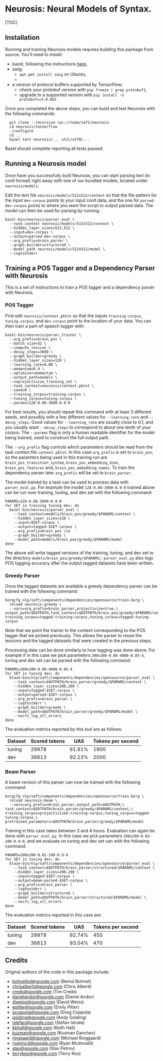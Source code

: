 # Neurosis: Neural Models of Syntax.

[TOC]

## Installation

Running and training Neurosis models requires building this package from
source.  You'll need to install:

* bazel, following the instructions [here](http://bazel.io/docs/install.html),
* swig:
    * `apt-get install swig` on Ubuntu,
    * 
* a version of protocol buffers supported by TensorFlow:
    * check your protobuf version with `pip freeze | grep protobuf1`,
    * upgrade to a supported version with `pip install -U protobuf==3.0.0b2`

Once you completed the above steps, you can build and test Neurosis with the
following commands:

```shell
  git clone --recursive rpc://team/saft/neurosis
  cd neurosis/tensorflow
  ./configure
  cd ..
  bazel test neurosis/... util/utf8/...
```

Bazel should complete reporting all tests passed.

## Running a Neurosis model

Once have you successfully built Neurosis, you can start parsing text (in conll
format) right away with one of our bundled models, located under
`neurosis/models`.

Edit the text file `neurosis/models/512x512/context` so that the file pattern
for the input `dev-corpus` points to your input conll data, and the one for
`parsed-dev-corpus` points to where you want the script to output parsed
data. The model can then be used for parsing by running:

```shell
bazel-bin/neurosis/parser_eval \
  --task_context neurosis/models/512x512/context \
  --hidden_layer_sizes=512,512 \
  --input=dev-corpus \
  --output=parsed-dev-corpus \
  --arg_prefix=brain_parser \
  --graph_builder=structured \
  --model_path neurosis/models/512x512/model \
  --logtostderr
```

## Training a POS Tagger and a Dependency Parser with Neurosis

This is a set of instructions to train a POS tagger and a dependency parser
with Neurosis.

### POS Tagger

First edit `neurosis/context.pbtxt` so that the inputs `training-corpus`,
`tuning-corpus`, and `dev-corpus` point to the location of your data.
You can then train a part-of-speech tagger with:

```shell
bazel-bin/neurosis/parser_trainer \
  --arg_prefix=brain_pos \
  --batch_size=32 \
  --compute_lexicon \
  --decay_steps=3600 \
  --graph_builder=greedy \
  --hidden_layer_sizes=128 \
  --learning_rate=0.08 \
  --momentum=0.9 \
  --optimizer=momentum \
  --output_path=models \
  --noprojectivize_training_set \
  --task_context=neurosis/context.pbtxt \
  --seed=0 \
  --training_corpus=training-corpus \
  --tuning_corpus=tuning-corpus \
  --params=128-0.08-3600-0.9-0
```

For best results, you should repeat this command with at least 3 different
seeds, and possibly with a few different values for `--learning_rate` and
`--decay_steps`. Good values for `--learning_rate` are usually close to 0.1, and
you usually want `--decay_steps` to correspond to about one tenth of your
corpus. The `--params` flag is only a human readable identifier for the model
being trained, used to construct the full output path.

The `--arg_prefix` flag controls which parameters should be read from the task
context file `context.pbtxt`. In this case `arg_prefix` is set to `brain_pos`,
so the paramters being used in this training run are
`brain_pos_transition_system`, `brain_pos_embedding_dims`, `brain_pos_features`
and, `brain_pos_embedding_names`. To train the dependency parser later
`arg_prefix` will be set to `brain_parser`.

The model trained by a task can be used to process data with `parser_eval.py`.
For example the model `128-0.08-3600-0.9-0` trained above can
be run over training, tuning, and dev set with the following command:

```shell
PARAMS=128-0.08-3600-0.9-0
for SET in training tuning dev; do
  bazel-bin/neurosis/parser_eval \
    --task_context=models/brain_pos/greedy/$PARAMS/context \
    --hidden_layer_sizes=128 \
    --input=$SET-corpus \
    --output=tagged-$SET-corpus \
    --arg_prefix=brain_pos \ca
    --graph_builder=greedy \
    --model_path=models/brain_pos/greedy/$PARAMS/model
done
```

The above will write tagged versions of the training, tuning, and dev set to the
directory `models/brain_pos/greedy/$PARAMS/`. `parser_eval.py` also logs POS
tagging accuracy after the output tagged datasets have been written.

### Greedy Parser

Once the tagged datasets are available a greedy dependency parser can be
trained with the following command:

```shell
borgcfg nlp/saft/components/dependencies/opensource/train.borg \
  reload neurosis-greedy \
  --vars=arg_prefix=brain_parser,projectivize=true,\
output_path=$OUTPATH,task_context=$OUTPATH/brain_pos/greedy/$PARAMS/context,\
training_corpus=tagged-training-corpus,tuning_corpus=tagged-tuning-corpus
```

Note that we point the trainer to the context corresponding to the POS tagger
that we picked previously. This allows the parser to reuse the lexicons and the
tagged datasets that were created in the previous steps.

Processing data can be done similarly to how tagging was done above. For example
if in this case we pick parameters `200x200-0.08-4000-0.85-4`, tuning and dev
set can be parsed with the following command:

```shell
PARAMS=200x200-0.08-4400-0.85-4
for SET in tuning dev; do
  blaze-bin/nlp/saft/components/dependencies/opensource/parser_eval \
    --task_context=$OUTPATH/brain_parser/greedy/$PARAMS/context \
    --hidden_layer_sizes=200,200 \
    --input=tagged-$SET-corpus \
    --output=parsed-$SET-corpus \
    --arg_prefix=brain_parser \
    --logtostderr \
    --graph_builder=greedy \
    --model_path=$OUTPATH/brain_parser/greedy/$PARAMS/model \
    --nocfs_log_all_errors
done
```

The evaluation metrics reported by this tool are as follows:

Dataset  | Scored tokens | UAS          | Tokens per second
-------- | ------------- | ------------ | ------------------
tuning   | 29978         | 91.91%       | 1900
dev      | 36613         | 92.23%       | 2000

### Beam Parser

A beam version of this parser can now be trained with the following command:

```shell
borgcfg nlp/saft/components/dependencies/opensource/train.borg \
  reload neurosis-beam \
  --vars=arg_prefix=brain_parser,output_path=$OUTPATH,\
task_context=$OUTPATH/brain_parser/greedy/$PARAMS/context,\
training_corpus=projectivized-training-corpus,tuning_corpus=tagged-tuning-corpus,\
pretrained_parameters=$OUTPATH/brain_parser/greedy/$PARAMS/model
```

Training in this case takes between 3 and 4 hours. Evaluation can again be done
with `parser_eval.py`. In this case we pick parameters `200x200-0.02-100-0.9-0`,
and we evaluate on tuning and dev set can with the following command:

```shell
PARAMS=200x200-0.02-100-0.9-0
for SET in tuning dev; do
  blaze-bin/nlp/saft/components/dependencies/opensource/parser_eval \
    --task_context=$OUTPATH/brain_parser/structured/$PARAMS/context \
    --hidden_layer_sizes=200,200 \
    --input=tagged-$SET-corpus \
    --output=beam-parsed-$SET-corpus \
    --arg_prefix=brain_parser \
    --logtostderr \
    --graph_builder=structured \
    --model_path=$OUTPATH/brain_parser/structured/$PARAMS/model \
    --nocfs_log_all_errors
done
```

The evaluation metrics reported in this case are:

Dataset  | Scored tokens | UAS          | Tokens per second
-------- | ------------- | ------------ | ------------------
tuning   | 29978         | 92.74%       | 450
dev      | 36613         | 93.04%       | 470

## Credits

Original authors of the code in this package include:

*  bohnetbd@google.com (Bernd Bohnet)
*  chrisalberti@google.com (Chris Alberti)
*  credo@google.com (Tim Credo)
*  danielandor@google.com (Daniel Andor)
*  djweiss@google.com (David Weiss)
*  epitler@google.com (Emily Pitler)
*  gcoppola@google.com (Greg Coppola)
*  golding@google.com (Andy Golding)
*  istefan@google.com (Stefan Istrate)
*  kbhall@google.com (Keith Hall)
*  kuzman@google.com (Kuzman Ganchev)
*  ringgaard@google.com (Michael Ringgaard)
*  ryanmcd@google.com (Ryan Mcdonald)
*  slav@google.com (Slav Petrov)
*  terrykoo@google.com (Terry Koo)
